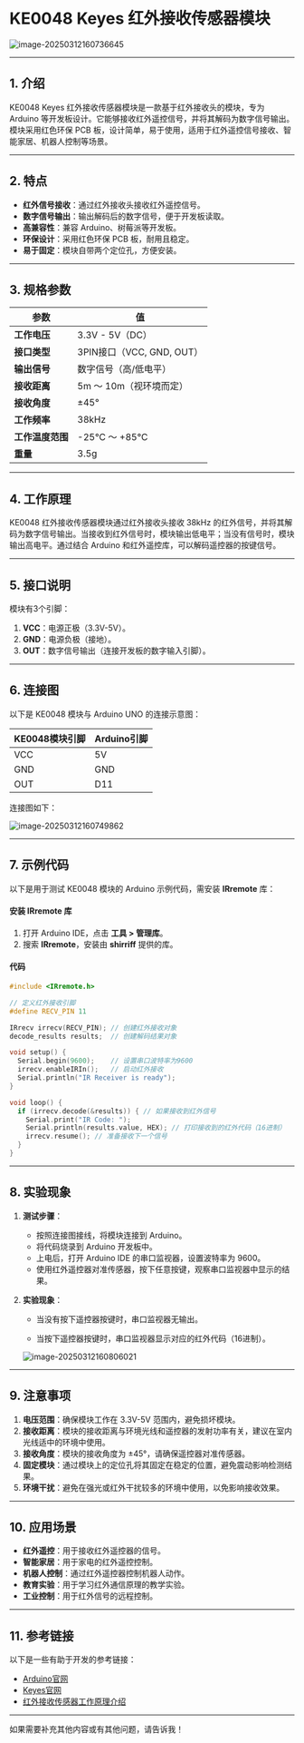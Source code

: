 # KE0048 Keyes 红外接收传感器模块

![image-20250312160736645](media/image-20250312160736645.png)

---

## **1. 介绍**

KE0048 Keyes 红外接收传感器模块是一款基于红外接收头的模块，专为 Arduino 等开发板设计。它能够接收红外遥控信号，并将其解码为数字信号输出。模块采用红色环保 PCB 板，设计简单，易于使用，适用于红外遥控信号接收、智能家居、机器人控制等场景。

---

## **2. 特点**

- **红外信号接收**：通过红外接收头接收红外遥控信号。
- **数字信号输出**：输出解码后的数字信号，便于开发板读取。
- **高兼容性**：兼容 Arduino、树莓派等开发板。
- **环保设计**：采用红色环保 PCB 板，耐用且稳定。
- **易于固定**：模块自带两个定位孔，方便安装。

---

## **3. 规格参数**

| 参数            | 值                     |
|-----------------|------------------------|
| **工作电压**    | 3.3V - 5V（DC）        |
| **接口类型**    | 3PIN接口（VCC, GND, OUT） |
| **输出信号**    | 数字信号（高/低电平）  |
| **接收距离**    | 5m ～ 10m（视环境而定） |
| **接收角度**    | ±45°                  |
| **工作频率**    | 38kHz                  |
| **工作温度范围**| -25℃ ～ +85℃          |
| **重量**        | 3.5g                   |

---

## **4. 工作原理**

KE0048 红外接收传感器模块通过红外接收头接收 38kHz 的红外信号，并将其解码为数字信号输出。当接收到红外信号时，模块输出低电平；当没有信号时，模块输出高电平。通过结合 Arduino 和红外遥控库，可以解码遥控器的按键信号。

---

## **5. 接口说明**

模块有3个引脚：
1. **VCC**：电源正极（3.3V-5V）。
2. **GND**：电源负极（接地）。
3. **OUT**：数字信号输出（连接开发板的数字输入引脚）。

---

## **6. 连接图**

以下是 KE0048 模块与 Arduino UNO 的连接示意图：

| KE0048模块引脚 | Arduino引脚 |
| -------------- | ----------- |
| VCC            | 5V          |
| GND            | GND         |
| OUT            | D11         |

连接图如下：

![image-20250312160749862](media/image-20250312160749862.png)

---

## **7. 示例代码**

以下是用于测试 KE0048 模块的 Arduino 示例代码，需安装 **IRremote** 库：

#### **安装 IRremote 库**
1. 打开 Arduino IDE，点击 **工具 > 管理库**。
2. 搜索 **IRremote**，安装由 **shirriff** 提供的库。

#### **代码**
```cpp
#include <IRremote.h>

// 定义红外接收引脚
#define RECV_PIN 11

IRrecv irrecv(RECV_PIN); // 创建红外接收对象
decode_results results;  // 创建解码结果对象

void setup() {
  Serial.begin(9600);    // 设置串口波特率为9600
  irrecv.enableIRIn();   // 启动红外接收
  Serial.println("IR Receiver is ready");
}

void loop() {
  if (irrecv.decode(&results)) { // 如果接收到红外信号
    Serial.print("IR Code: ");
    Serial.println(results.value, HEX); // 打印接收到的红外代码（16进制）
    irrecv.resume(); // 准备接收下一个信号
  }
}
```

---

## **8. 实验现象**

1. **测试步骤**：
   - 按照连接图接线，将模块连接到 Arduino。
   - 将代码烧录到 Arduino 开发板中。
   - 上电后，打开 Arduino IDE 的串口监视器，设置波特率为 9600。
   - 使用红外遥控器对准传感器，按下任意按键，观察串口监视器中显示的结果。

2. **实验现象**：
   - 当没有按下遥控器按键时，串口监视器无输出。
   
   - 当按下遥控器按键时，串口监视器显示对应的红外代码（16进制）。
   
   	![image-20250312160806021](media/image-20250312160806021.png)

---

## **9. 注意事项**

1. **电压范围**：确保模块工作在 3.3V-5V 范围内，避免损坏模块。
2. **接收距离**：模块的接收距离与环境光线和遥控器的发射功率有关，建议在室内光线适中的环境中使用。
3. **接收角度**：模块的接收角度为 ±45°，请确保遥控器对准传感器。
4. **固定模块**：通过模块上的定位孔将其固定在稳定的位置，避免震动影响检测结果。
5. **环境干扰**：避免在强光或红外干扰较多的环境中使用，以免影响接收效果。

---

## **10. 应用场景**

- **红外遥控**：用于接收红外遥控器的信号。
- **智能家居**：用于家电的红外遥控控制。
- **机器人控制**：通过红外遥控器控制机器人动作。
- **教育实验**：用于学习红外通信原理的教学实验。
- **工业控制**：用于红外信号的远程控制。

---

## **11. 参考链接**

以下是一些有助于开发的参考链接：
- [Arduino官网](https://www.arduino.cc/)
- [Keyes官网](http://www.keyes-robot.com/)
- [红外接收传感器工作原理介绍](https://en.wikipedia.org/wiki/Infrared_receiver)

---

如果需要补充其他内容或有其他问题，请告诉我！
